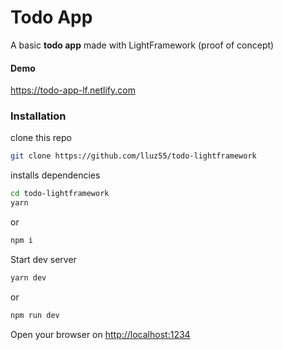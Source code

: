 # Todo App
A basic **todo app** made with LightFramework (proof of concept)

#### Demo
https://todo-app-lf.netlify.com

### Installation
clone this repo  
```bash
git clone https://github.com/lluz55/todo-lightframework
```
installs dependencies  
```bash
cd todo-lightframework
yarn
```
or
```bash
npm i
```
Start dev server
```bash
yarn dev
```
or
```bash
npm run dev
```

Open your browser on [http://localhost:1234](http://localhost:1234)
